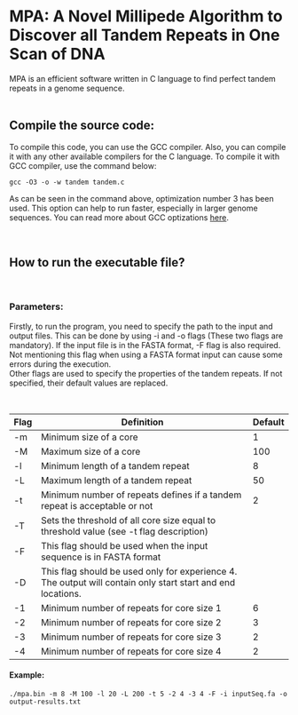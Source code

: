 # MPA: A Novel Millipede Algorithm to Discover all Tandem Repeats in One Scan of DNA 
MPA is an efficient software written in C language to find perfect tandem repeats in a genome sequence.
<br>
<br>
## **Compile the source code**:
To compile this code, you can use the GCC compiler. Also, you can compile it with any other available compilers for the C language. To compile it with GCC compiler, use the command below:

```
gcc -O3 -o -w tandem tandem.c
```
As can be seen in the command above, optimization number 3 has been used. This option can help to run faster, especially in larger genome sequences. You can read more about GCC optizations [here]('https://gcc.gnu.org/onlinedocs/gcc/Optimize-Options.html').

<br>

## **How to run the executable file?**
<br>

### **Parameters**:
Firstly, to run the program, you need to specify the path to the input and output files. This can be done by using -i and -o flags (These two flags are mandatory). If the input file is in the FASTA format, -F flag is also required. Not mentioning this flag when using a FASTA format input can cause some errors during the execution.\
Other flags are used to specify the properties of the tandem repeats. If not specified, their default values are replaced.

<br>

| Flag | Definition                                                                                                  | Default |
|------|-------------------------------------------------------------------------------------------------------------|---------|
|  -m  | Minimum size of a core                                                                                      |    1    |
|  -M  | Maximum size of a core                                                                                      |   100   |
|  -l  | Minimum length of a tandem repeat                                                                           |    8    |
|  -L  | Maximum length of a tandem repeat                                                                           |    50   |
|  -t  | Minimum number of repeats defines if a tandem repeat is acceptable or not                                   |    2    |
|  -T  | Sets the threshold of all core size equal to threshold value (see -t flag description)                      |         |
|  -F  | This flag should be used when the input sequence is in FASTA format                                         |         |
|  -D  | This flag should be used only for experience 4. The output will contain only start start and end locations. |         |
|  -1  | Minimum number of repeats for core size 1                                                                   |    6    |
|  -2  | Minimum number of repeats for core size 2                                                                   |    3    |
|  -3  | Minimum number of repeats for core size 3                                                                   |    2    |
|  -4  | Minimum number of repeats for core size 4                                                                   |    2    |

#### **Example**:
```
./mpa.bin -m 8 -M 100 -l 20 -L 200 -t 5 -2 4 -3 4 -F -i inputSeq.fa -o output-results.txt
```

